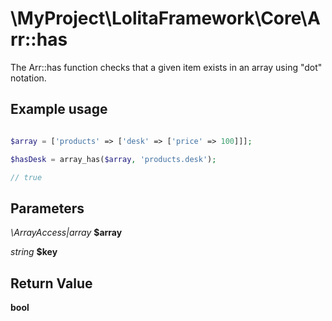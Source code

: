 \MyProject\LolitaFramework\Core\Arr::has
===

The Arr::has function checks that a given item exists in an array using "dot" notation.

Example usage
---
```php

$array = ['products' => ['desk' => ['price' => 100]]];

$hasDesk = array_has($array, 'products.desk');

// true

```

Parameters
---

_\ArrayAccess|array_  __$array__

_string_  __$key__

Return Value
---
__bool__
